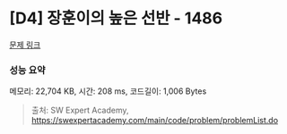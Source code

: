 # [D4] 장훈이의 높은 선반 - 1486 

[문제 링크](https://swexpertacademy.com/main/code/problem/problemDetail.do?contestProbId=AV2b7Yf6ABcBBASw) 

### 성능 요약

메모리: 22,704 KB, 시간: 208 ms, 코드길이: 1,006 Bytes



> 출처: SW Expert Academy, https://swexpertacademy.com/main/code/problem/problemList.do